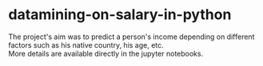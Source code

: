 # datamining-on-salary-in-python

The project's aim was to predict a person's income depending on different factors such as his native country, his age, etc.<br>
More details are available directly in the jupyter notebooks.
